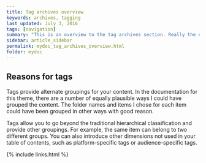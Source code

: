 ```yaml
---
title: Tag archives overview
keywords: archives, tagging
last_updated: July 3, 2016
tags: [navigation]
summary: "This is an overview to the tag archives section. Really the only reason this section is listed explicitly in the TOC here is to demonstrate how to add a third-level to the navigation."
sidebar: article_sidebar
permalink: mydoc_tag_archives_overview.html
folder: mydoc
---
```


## Reasons for tags

Tags provide alternate groupings for your content. In the documentation for this theme, there are a number of equally plausible ways I could have grouped the content. The folder names and items I chose for each item could have been grouped in other ways with good reason.

Tags allow you to go beyond the traditional hierarchical classification and provide other groupings. For example, the same item can belong to two different groups. You can also introduce other dimensions not used in your table of contents, such as platform-specific tags or audience-specific tags.

{% include links.html %}
